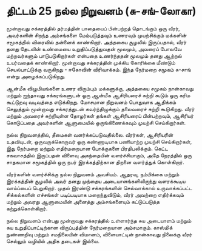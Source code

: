 # திட்டம் 25 நல்ல நிறுவனம் (சு-சங்-லோகா)

மூன்றாவது சக்கரத்தில் தர்மத்தின் பாதையைப் பின்பற்றத் தொடங்கும் ஒரு வீரர், அவர்களின் சிறந்த அம்சங்களை மேம்படுத்தவும் உணரவும் முயற்சிக்கும் மக்களின் சமூகத்தில் விரைவில் தன்னைக் காண்கிறார். அத்தகைய சூழலில் இருப்பதால், வீரர் தனது தேடலின் உண்மையை உறுதிப்படுத்துவதன் மூலமும், அவரைப் போலவே மற்றவர்களும் பாடுபடுகிறார்கள் என்பதை உணர்ந்ததன் மூலமும் தனது ஆற்றல் உயர்வதைக் காண்கிறார். மூன்றாவது சக்கரத்தின் முக்கிய கோரிக்கை மீண்டும் செயல்பாட்டுக்கு வருகிறது - ஈகோவின் விரிவாக்கம். இந்த நேர்மறை சமூகம் சு-சாங் என்று அழைக்கப்படுகிறது.

ஆன்மீக விழுமியங்களை உணர விரும்பும் மக்களுக்கு, அத்தகைய சமூகம் நான்காவது மற்றும் ஐந்தாவது சக்கரங்களுடன் ஒரு ஆன்மீக ஆசிரியரைச் சுற்றி கூடும் ஒரு கரிம கூட்டுறவு வடிவத்தை எடுக்கிறது. மோசமான நிறுவனம் பொதுவாக ஆதிக்கம் செலுத்தும் மூன்றாவது சக்கரத்துடன் கவர்ந்திழுக்கும் தலைவரைச் சுற்றி கூடுகிறது. வீரர் மற்றும் அவரைச் சுற்றியுள்ள தோழர்கள் தங்கள் ஆசிரியரைப் பின்பற்றவும், ஆசிரியர் கொடுப்பதை அவர்களின் ஆளுமையில் ஒருங்கிணைக்கவும் முயற்சி செய்கிறார்கள்.

நல்ல நிறுவனத்தில், தீமைகள் வளர்க்கப்படுவதில்லை. வீரர்கள், ஆசிரியரின் உதவியுடன், ஒருவருக்கொருவர் ஒரு கண்ணாடியாக பணியாற்ற முயற்சி செய்கிறார்கள், இது நேர்மறை மற்றும் எதிர்மறையான போக்குகளை பிரதிபலிக்கும். கெட்ட சகவாசத்தில் இருப்பதன் விளைவு அகந்தையின் வளர்ச்சியாகும், அதே நேரத்தில் ஒரு சாதகமான சமூகத்தில் ஒரு நபர் இரக்கத்திற்கான திறனை வளர்த்துக் கொள்கிறார்.

வீரர்களின் வளர்ச்சிக்கு நல்ல நிறுவனம் அவசியம். ஆதரவு, நம்பிக்கை மற்றும் இரக்கத்தின் சூழலில் அவர் தனது முந்தைய அடையாளங்களிலிருந்து வளரக்கூடிய வாய்ப்பைப் பெறுகிறார். முதல் இரண்டு சக்கரங்களின் செல்வாக்கால் உருவாக்கப்பட்ட சிக்கல்களின் எச்சங்கள் படிப்படியாக மறைந்துவிடும், வீரர் அவற்றை எதிர்க்கவும் மற்றும் அவரது ஆளுமையின் அனைத்து அம்சங்களையும் கட்டுப்படுத்த கற்றுக்கொள்கிறார்.

நல்ல நிறுவனம் என்பது மூன்றாவது சக்கரத்தில் உள்ளார்ந்த சுய அடையாளம் மற்றும் சுய உறுதிப்பாட்டிற்கான விருப்பத்தின் நேர்மறையான அம்சமாகும். காஸ்மிக் நுண்ணறிவு மற்றும் சமநிலையின் விமானம், விளையாட்டின் நான்காவது நிலைக்கு வீரர் செல்லும் வழியில் அதிக தடைகள் இல்லை.
